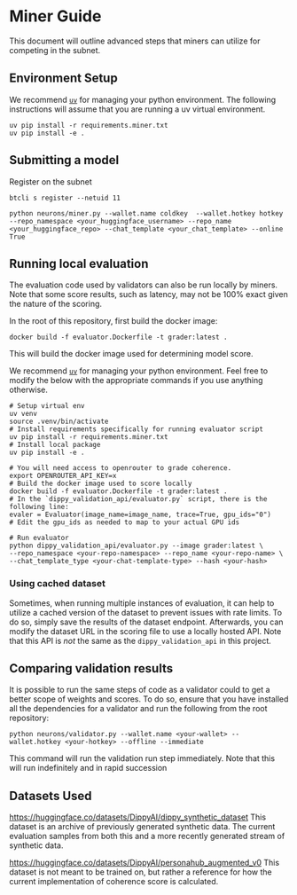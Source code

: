# Miner Guide
This document will outline advanced steps that miners can utilize for competing in the subnet.

## Environment Setup
We recommend [`uv`](https://pypi.org/project/uv/) for managing your python environment. The following instructions will assume that you are running a uv virtual environment.

```shell
uv pip install -r requirements.miner.txt
uv pip install -e .
```


## Submitting a model

Register on the subnet
```shell
btcli s register --netuid 11
```

```shell
python neurons/miner.py --wallet.name coldkey  --wallet.hotkey hotkey --repo_namespace <your_huggingface_username> --repo_name <your_huggingface_repo> --chat_template <your_chat_template> --online True
```

## Running local evaluation

The evaluation code used by validators can also be run locally by miners. 
Note that some score results, such as latency, may not be 100% exact given the nature of the scoring.

In the root of this repository, first build the docker image:
```shell
docker build -f evaluator.Dockerfile -t grader:latest .
```
This will build the docker image used for determining model score.

We recommend [`uv`](https://pypi.org/project/uv/) for managing your python environment. 
Feel free to modify the below with the appropriate commands if you use anything otherwise.

```shell
# Setup virtual env
uv venv
source .venv/bin/activate
# Install requirements specifically for running evaluator script
uv pip install -r requirements.miner.txt
# Install local package
uv pip install -e .

# You will need access to openrouter to grade coherence.
export OPENROUTER_API_KEY=x
# Build the docker image used to score locally
docker build -f evaluator.Dockerfile -t grader:latest .
# In the `dippy_validation_api/evaluator.py` script, there is the following line:
evaler = Evaluator(image_name=image_name, trace=True, gpu_ids="0")
# Edit the gpu_ids as needed to map to your actual GPU ids

# Run evaluator
python dippy_validation_api/evaluator.py --image grader:latest \
--repo_namespace <your-repo-namespace> --repo_name <your-repo-name> \
--chat_template_type <your-chat-template-type> --hash <your-hash>
```
### Using cached dataset
Sometimes, when running multiple instances of evaluation, it can help to utilize a cached version of the dataset to prevent issues with rate limits.
To do so, simply save the results of the dataset endpoint. Afterwards, you can modify the dataset URL in the scoring file to use a locally hosted API. Note that this API is _not_ the same as the `dippy_validation_api` in this project.

## Comparing validation results

It is possible to run the same steps of code as a validator could to get a better scope of weights and scores.
To do so, ensure that you have installed all the dependencies for a validator and run the following from the root repository:
```shell
python neurons/validator.py --wallet.name <your-wallet> --wallet.hotkey <your-hotkey> --offline --immediate
```
This command will run the validation run step immediately. Note that this will run indefinitely and in rapid succession
## Datasets Used
https://huggingface.co/datasets/DippyAI/dippy_synthetic_dataset
This dataset is an archive of previously generated synthetic data. The current evaluation samples from both this and a more recently generated stream of synthetic data.

https://huggingface.co/datasets/DippyAI/personahub_augmented_v0
This dataset is not meant to be trained on, but rather a reference for how the current implementation of coherence score is calculated. 

